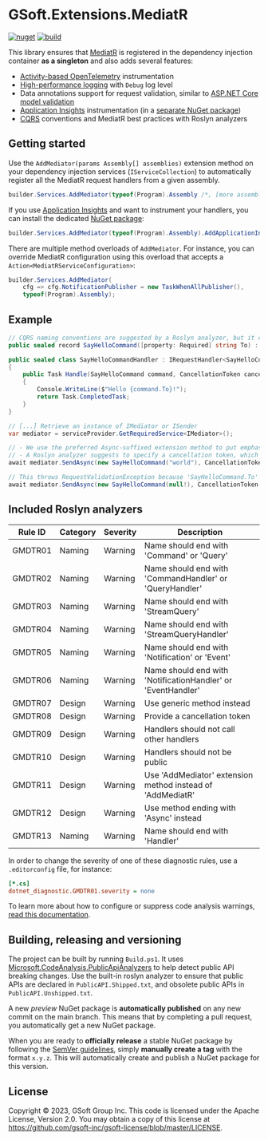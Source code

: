 # GSoft.Extensions.MediatR

[![nuget](https://img.shields.io/nuget/v/GSoft.Extensions.MediatR.svg?logo=nuget)](https://www.nuget.org/packages/GSoft.Extensions.MediatR/)
[![build](https://img.shields.io/github/actions/workflow/status/gsoft-inc/gsoft-extensions-mediatr/publish.yml?logo=github&branch=main)](https://github.com/gsoft-inc/gsoft-extensions-mediatr/actions/workflows/publish.yml)

This library ensures that [MediatR](https://github.com/jbogard/MediatR) is registered in the dependency injection container **as a singleton** and also adds several features:

* [Activity-based OpenTelemetry](https://learn.microsoft.com/en-us/dotnet/core/diagnostics/distributed-tracing-instrumentation-walkthroughs) instrumentation
* [High-performance logging](https://learn.microsoft.com/en-us/dotnet/core/extensions/logger-message-generator) with `Debug` log level
* Data annotations support for request validation, similar to [ASP.NET Core model validation](https://learn.microsoft.com/en-us/aspnet/core/mvc/models/validation)
* [Application Insights](https://learn.microsoft.com/en-us/azure/azure-monitor/app/app-insights-overview?tabs=net) instrumentation (in a [separate NuGet package](https://www.nuget.org/packages/GSoft.Extensions.MediatR.ApplicationInsights/))
* [CQRS](https://microservices.io/patterns/data/cqrs.html) conventions and MediatR best practices with Roslyn analyzers


## Getting started

Use the `AddMediator(params Assembly[] assemblies)` extension method on your dependency injection services (`IServiceCollection`) to automatically register all the MediatR request handlers from a given assembly.

```csharp
builder.Services.AddMediator(typeof(Program).Assembly /*, [more assemblies...] */);
```

If you use [Application Insights](https://learn.microsoft.com/en-us/azure/azure-monitor/app/app-insights-overview?tabs=net) and want to instrument your handlers, you can install the dedicated [NuGet package](https://www.nuget.org/packages/GSoft.Extensions.MediatR.ApplicationInsights/):

```csharp
builder.Services.AddMediator(typeof(Program).Assembly).AddApplicationInsights();
```

There are multiple method overloads of `AddMediator`. For instance, you can override MediatR configuration using this overload that accepts a `Action<MediatRServiceConfiguration>`:

```csharp
builder.Services.AddMediator(
    cfg => cfg.NotificationPublisher = new TaskWhenAllPublisher(),
    typeof(Program).Assembly);
```


## Example

```csharp
// CQRS naming conventions are suggested by a Roslyn analyzer, but it can be disabled
public sealed record SayHelloCommand([property: Required] string To) : IRequest;

public sealed class SayHelloCommandHandler : IRequestHandler<SayHelloCommand>
{
    public Task Handle(SayHelloCommand command, CancellationToken cancellationToken)
    {
        Console.WriteLine($"Hello {command.To}!");
        return Task.CompletedTask;
    }
}

// [...] Retrieve an instance of IMediator or ISender
var mediator = serviceProvider.GetRequiredService<IMediator>();

// - We use the preferred Async-suffixed extension method to put emphasis on the asynchronous aspect of MediatR
// - A Roslyn analyzer suggests to specify a cancellation token, which is most of the time forgotten by developers
await mediator.SendAsync(new SayHelloCommand("world"), CancellationToken.None);

// This throws RequestValidationException because 'SayHelloCommand.To' is marked as required
await mediator.SendAsync(new SayHelloCommand(null!), CancellationToken.None);
```


## Included Roslyn analyzers

| Rule ID | Category | Severity | Description                                                  |
|---------|----------|----------|--------------------------------------------------------------|
| GMDTR01 | Naming   | Warning  | Name should end with 'Command' or 'Query'                    |
| GMDTR02 | Naming   | Warning  | Name should end with 'CommandHandler' or 'QueryHandler'      |
| GMDTR03 | Naming   | Warning  | Name should end with 'StreamQuery'                           |
| GMDTR04 | Naming   | Warning  | Name should end with 'StreamQueryHandler'                    |
| GMDTR05 | Naming   | Warning  | Name should end with 'Notification' or 'Event'               |
| GMDTR06 | Naming   | Warning  | Name should end with 'NotificationHandler' or 'EventHandler' |
| GMDTR07 | Design   | Warning  | Use generic method instead                                   |
| GMDTR08 | Design   | Warning  | Provide a cancellation token                                 |
| GMDTR09 | Design   | Warning  | Handlers should not call other handlers                      |
| GMDTR10 | Design   | Warning  | Handlers should not be public                                |
| GMDTR11 | Design   | Warning  | Use 'AddMediator' extension method instead of 'AddMediatR'   |
| GMDTR12 | Design   | Warning  | Use method ending with 'Async' instead                       |
| GMDTR13 | Naming   | Warning  | Name should end with 'Handler'                               |

In order to change the severity of one of these diagnostic rules, use a `.editorconfig` file, for instance:
```ini
[*.cs]
dotnet_diagnostic.GMDTR01.severity = none
```
To learn more about how to configure or suppress code analysis warnings, [read this documentation](https://learn.microsoft.com/en-us/dotnet/fundamentals/code-analysis/suppress-warnings). 


## Building, releasing and versioning

The project can be built by running `Build.ps1`. It uses [Microsoft.CodeAnalysis.PublicApiAnalyzers](https://github.com/dotnet/roslyn-analyzers/blob/main/src/PublicApiAnalyzers/PublicApiAnalyzers.Help.md) to help detect public API breaking changes. Use the built-in roslyn analyzer to ensure that public APIs are declared in `PublicAPI.Shipped.txt`, and obsolete public APIs in `PublicAPI.Unshipped.txt`.

A new *preview* NuGet package is **automatically published** on any new commit on the main branch. This means that by completing a pull request, you automatically get a new NuGet package.

When you are ready to **officially release** a stable NuGet package by following the [SemVer guidelines](https://semver.org/), simply **manually create a tag** with the format `x.y.z`. This will automatically create and publish a NuGet package for this version.


## License

Copyright © 2023, GSoft Group Inc. This code is licensed under the Apache License, Version 2.0. You may obtain a copy of this license at https://github.com/gsoft-inc/gsoft-license/blob/master/LICENSE.
